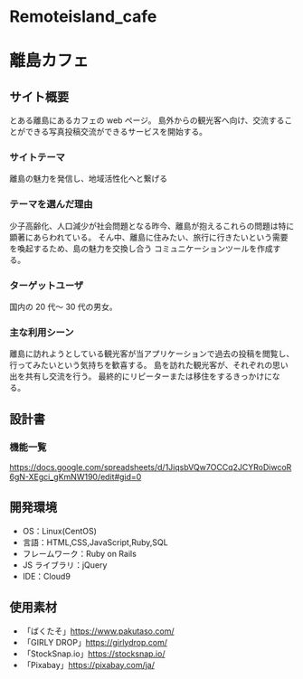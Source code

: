 # Remoteisland_cafe

# 離島カフェ

## サイト概要

とある離島にあるカフェの web ページ。
島外からの観光客へ向け、交流することができる写真投稿交流ができるサービスを開始する。

### サイトテーマ

離島の魅力を発信し、地域活性化へと繋げる

### テーマを選んだ理由

少子高齢化、人口減少が社会問題となる昨今、離島が抱えるこれらの問題は特に顕著にあらわれている。
そん中、離島に住みたい、旅行に行きたいという需要を喚起するため、島の魅力を交換し合う
コミュニケーションツールを作成する。

### ターゲットユーザ

国内の 20 代～ 30 代の男女。

### 主な利用シーン

離島に訪れようとしている観光客が当アプリケーションで過去の投稿を閲覧し、
行ってみたいという気持ちを歓喜する。
島を訪れた観光客が、それぞれの思い出を共有し交流を行う。
最終的にリピーターまたは移住をするきっかけになる。

## 設計書

### 機能一覧

https://docs.google.com/spreadsheets/d/1JiqsbVQw7OCCq2JCYRoDiwcoR6gN-XEgci_gKmNW190/edit#gid=0

## 開発環境

- OS：Linux(CentOS)
- 言語：HTML,CSS,JavaScript,Ruby,SQL
- フレームワーク：Ruby on Rails
- JS ライブラリ：jQuery
- IDE：Cloud9

## 使用素材

- 「ばくたそ」https://www.pakutaso.com/
- 「GIRLY DROP」https://girlydrop.com/
- 「StockSnap.io」https://stocksnap.io/
- 「Pixabay」https://pixabay.com/ja/
